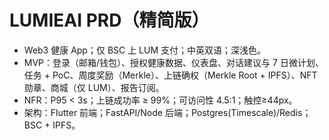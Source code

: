 # LUMIEAI PRD（精简版）
- Web3 健康 App；仅 BSC 上 LUM 支付；中英双语；深浅色。
- MVP：登录（邮箱/钱包）、授权健康数据、仪表盘、对话建议与 7 日微计划、任务 + PoC、周度奖励（Merkle）、上链确权（Merkle Root + IPFS）、NFT 勋章、商城（仅 LUM）、报告订阅。
- NFR：P95 < 3s；上链成功率 ≥ 99%；可访问性 4.5:1；触控≥44px。
- 架构：Flutter 前端；FastAPI/Node 后端；Postgres(Timescale)/Redis；BSC + IPFS。
